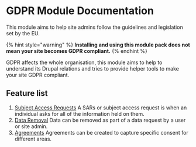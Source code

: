 # GDPR Module Documentation

This module aims to help site admins follow the guidelines and legislation set by the EU.

{% hint style="warning" %}
**Installing and using this module pack does not mean your site becomes GDPR compliant.** 
{% endhint %}

GDPR affects the whole organisation, this module aims to help to understand its Drupal relations and tries to provide helper tools to make your site GDPR compliant.

## Feature list

1. [Subject Access Requests](documentation/#subject-access-requests) A SARs or subject access request is when an individual asks for all of the information held on them.
2. [Data Removal](documentation/#data-removal) Data can be removed as part of a data request by a user or site admin.
3. [Agreements](documentation/#agreements) Agreements can be created to capture specific consent for different areas.

